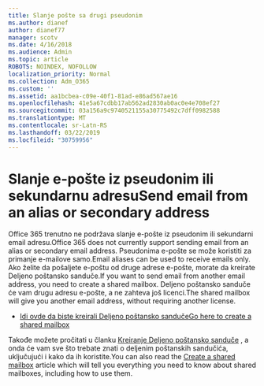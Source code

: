 ```yaml
---
title: Slanje pošte sa drugi pseudonim
ms.author: dianef
author: dianef77
manager: scotv
ms.date: 4/16/2018
ms.audience: Admin
ms.topic: article
ROBOTS: NOINDEX, NOFOLLOW
localization_priority: Normal
ms.collection: Adm_O365
ms.custom: ''
ms.assetid: aa1bcbea-c09e-40f1-81ad-e86ad567ae16
ms.openlocfilehash: 41e5a67cdbb17ab562ad2830ab0ac0e4e708ef27
ms.sourcegitcommit: 03a156a9c9740521155a30775492c7dff0982588
ms.translationtype: MT
ms.contentlocale: sr-Latn-RS
ms.lasthandoff: 03/22/2019
ms.locfileid: "30759956"
---
```

# <a name="send-email-from-an-alias-or-secondary-address"></a><span data-ttu-id="96254-102">Slanje e-pošte iz pseudonim ili sekundarnu adresu</span><span class="sxs-lookup"><span data-stu-id="96254-102">Send email from an alias or secondary address</span></span>

<span data-ttu-id="96254-103">Office 365 trenutno ne podržava slanje e-pošte iz pseudonim ili sekundarni email adresu.</span><span class="sxs-lookup"><span data-stu-id="96254-103">Office 365 does not currently support sending email from an alias or secondary email address.</span></span> <span data-ttu-id="96254-104">Pseudonima e-pošte se može koristiti za primanje e-mailove samo.</span><span class="sxs-lookup"><span data-stu-id="96254-104">Email aliases can be used to receive emails only.</span></span> <span data-ttu-id="96254-105">Ako želite da pošaljete e-poštu od druge adrese e-pošte, morate da kreirate Deljeno poštansko sanduče.</span><span class="sxs-lookup"><span data-stu-id="96254-105">If you want to send email from another email address, you need to create a shared mailbox.</span></span> <span data-ttu-id="96254-106">Deljeno poštansko sanduče će vam drugu adresu e-pošte, a ne zahteva još licenci.</span><span class="sxs-lookup"><span data-stu-id="96254-106">The shared mailbox will give you another email address, without requiring another license.</span></span> 
  
- [<span data-ttu-id="96254-107">Idi ovde da biste kreirali Deljeno poštansko sanduče</span><span class="sxs-lookup"><span data-stu-id="96254-107">Go here to create a shared mailbox</span></span>](https://portal.office.com/AdminPortal/Home#/AssistedGuide/addemailoptions)
    
<span data-ttu-id="96254-108">Takođe možete pročitati u članku [Kreiranje Deljeno poštansko sanduče](https://support.office.com/article/871a246d-3acd-4bba-948e-5de8be0544c9) , a onda će vam sve što trebate znati o deljenim poštanskih sandučića, uključujući i kako da ih koristite.</span><span class="sxs-lookup"><span data-stu-id="96254-108">You can also read the [Create a shared mailbox](https://support.office.com/article/871a246d-3acd-4bba-948e-5de8be0544c9) article which will tell you everything you need to know about shared mailboxes, including how to use them.</span></span> 
  

